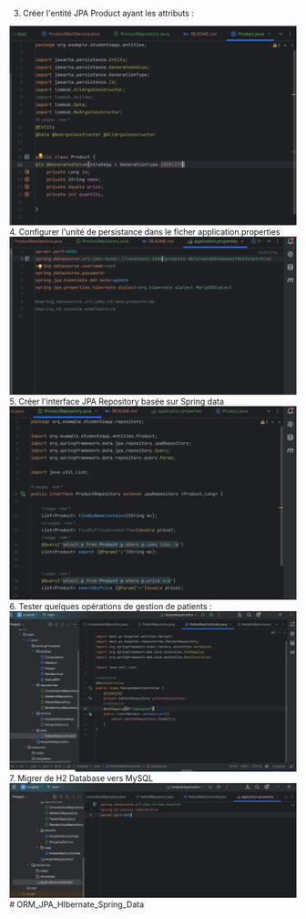 3. Créer l'entité JPA Product ayant les attributs :
<img src="captures/CaptureTP2.PNG">
4. Configurer l'unité de persistance dans le ficher application.properties
<img src="captures/Capturetp22.PNG">
5. Créer l'interface JPA Repository basée sur Spring data
   <img src="captures/Capturetp23.PNG">
6. Tester quelques opérations de gestion de patients :
   <img src="captures/Capturetp25.PNG">
7. Migrer de H2 Database vers MySQL
   <img src="captures/CaptureTP26.PNG">
#   O R M _ J P A _ H I b e r n a t e _ S p r i n g _ D a t a 
 
 